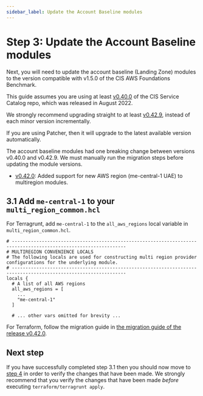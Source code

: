 ```yaml
---
sidebar_label: Update the Account Baseline modules
---
```


# Step 3: Update the Account Baseline modules

Next, you will need to update the account baseline (Landing Zone) modules to the version compatible
with v1.5.0 of the CIS AWS Foundations Benchmark.

This guide assumes you are using at least
[v0.40.0](https://github.com/gruntwork-io/terraform-aws-cis-service-catalog/releases/tag/v0.40.0)
of the CIS Service Catalog repo, which was released in August 2022.

We strongly recommend upgrading straight to at least [v0.42.9](https://github.com/gruntwork-io/terraform-aws-cis-service-catalog/releases/tag/v0.42.9),
instead of each minor version incrementally.

If you are using Patcher, then it will upgrade to the latest available version automatically.


The account baseline modules had one breaking change between versions v0.40.0 and v0.42.9. We must manually run
the migration steps before updating the module versions.

- [v0.42.0](https://github.com/gruntwork-io/terraform-aws-cis-service-catalog/releases/tag/v0.42.0): Added support for new AWS region (me-central-1 UAE) to multiregion modules.

## 3.1 Add `me-central-1` to your `multi_region_common.hcl`

For Terragrunt, add `me-central-1` to the `all_aws_regions` local variable in `multi_region_common.hcl`.

```hcl title=multi_region_common.hcl
# ----------------------------------------------------------------------------------------------------------------
# MULTIREGION CONVENIENCE LOCALS
# The following locals are used for constructing multi region provider configurations for the underlying module.
# ----------------------------------------------------------------------------------------------------------------
locals {
  # A list of all AWS regions
  all_aws_regions = [
    ...
    "me-central-1"
  ]

  # ... other vars omitted for brevity ...
```

For Terraform, follow the migration guide in [the migration guide of the release v0.42.0](https://github.com/gruntwork-io/terraform-aws-cis-service-catalog/releases/tag/v0.42.0).

## Next step

If you have successfully completed step 3.1 then you should now move to [step 4](step-4-verify-the-code-changes)
in order to verify the changes that have been made. We strongly recommend that you verify the changes that have been
made _before_ executing `terraform/terragrunt apply`.


